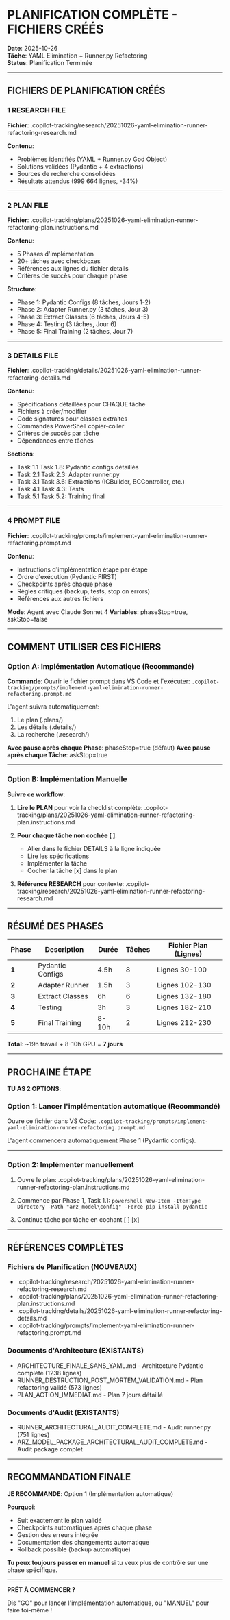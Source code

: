 ﻿#  PLANIFICATION COMPLÈTE - FICHIERS CRÉÉS

**Date**: 2025-10-26  
**Tâche**: YAML Elimination + Runner.py Refactoring  
**Status**: Planification Terminée 

---

##  FICHIERS DE PLANIFICATION CRÉÉS

### 1 RESEARCH FILE
**Fichier**: .copilot-tracking/research/20251026-yaml-elimination-runner-refactoring-research.md

**Contenu**:
- Problèmes identifiés (YAML + Runner.py God Object)
- Solutions validées (Pydantic + 4 extractions)
- Sources de recherche consolidées
- Résultats attendus (999  664 lignes, -34%)

---

### 2 PLAN FILE  
**Fichier**: .copilot-tracking/plans/20251026-yaml-elimination-runner-refactoring-plan.instructions.md

**Contenu**:
- 5 Phases d'implémentation
- 20+ tâches avec checkboxes
- Références aux lignes du fichier details
- Critères de succès pour chaque phase

**Structure**:
- Phase 1: Pydantic Configs (8 tâches, Jours 1-2)
- Phase 2: Adapter Runner.py (3 tâches, Jour 3)
- Phase 3: Extract Classes (6 tâches, Jours 4-5)
- Phase 4: Testing (3 tâches, Jour 6)
- Phase 5: Final Training (2 tâches, Jour 7)

---

### 3 DETAILS FILE
**Fichier**: .copilot-tracking/details/20251026-yaml-elimination-runner-refactoring-details.md

**Contenu**:
- Spécifications détaillées pour CHAQUE tâche
- Fichiers à créer/modifier
- Code signatures pour classes extraites
- Commandes PowerShell copier-coller
- Critères de succès par tâche
- Dépendances entre tâches

**Sections**:
- Task 1.1  Task 1.8: Pydantic configs détaillés
- Task 2.1  Task 2.3: Adapter runner.py
- Task 3.1  Task 3.6: Extractions (ICBuilder, BCController, etc.)
- Task 4.1  Task 4.3: Tests
- Task 5.1  Task 5.2: Training final

---

### 4 PROMPT FILE
**Fichier**: .copilot-tracking/prompts/implement-yaml-elimination-runner-refactoring.prompt.md

**Contenu**:
- Instructions d'implémentation étape par étape
- Ordre d'exécution (Pydantic FIRST)
- Checkpoints après chaque phase
- Règles critiques (backup, tests, stop on errors)
- Références aux autres fichiers

**Mode**: Agent avec Claude Sonnet 4
**Variables**: phaseStop=true, 	askStop=false

---

##  COMMENT UTILISER CES FICHIERS

### Option A: Implémentation Automatique (Recommandé)

**Commande**:
Ouvrir le fichier prompt dans VS Code et l'exécuter:
`
.copilot-tracking/prompts/implement-yaml-elimination-runner-refactoring.prompt.md
`

L'agent suivra automatiquement:
1. Le plan (.plans/)
2. Les détails (.details/)
3. La recherche (.research/)

**Avec pause après chaque Phase**: phaseStop=true (défaut)
**Avec pause après chaque Tâche**: 	askStop=true

---

### Option B: Implémentation Manuelle

**Suivre ce workflow**:

1. **Lire le PLAN** pour voir la checklist complète:
   .copilot-tracking/plans/20251026-yaml-elimination-runner-refactoring-plan.instructions.md

2. **Pour chaque tâche non cochée [ ]**:
   - Aller dans le fichier DETAILS à la ligne indiquée
   - Lire les spécifications
   - Implémenter la tâche
   - Cocher la tâche [x] dans le plan

3. **Référence RESEARCH** pour contexte:
   .copilot-tracking/research/20251026-yaml-elimination-runner-refactoring-research.md

---

##  RÉSUMÉ DES PHASES

| Phase | Description | Durée | Tâches | Fichier Plan (Lignes) |
|-------|-------------|-------|--------|----------------------|
| **1** | Pydantic Configs | 4.5h | 8 | Lignes 30-100 |
| **2** | Adapter Runner | 1.5h | 3 | Lignes 102-130 |
| **3** | Extract Classes | 6h | 6 | Lignes 132-180 |
| **4** | Testing | 3h | 3 | Lignes 182-210 |
| **5** | Final Training | 8-10h | 2 | Lignes 212-230 |

**Total**: ~19h travail + 8-10h GPU = **7 jours**

---

##  PROCHAINE ÉTAPE

**TU AS 2 OPTIONS**:

###  Option 1: Lancer l'implémentation automatique (Recommandé)

Ouvre ce fichier dans VS Code:
`
.copilot-tracking/prompts/implement-yaml-elimination-runner-refactoring.prompt.md
`

L'agent commencera automatiquement Phase 1 (Pydantic configs).

---

###  Option 2: Implémenter manuellement

1. Ouvre le plan:
   .copilot-tracking/plans/20251026-yaml-elimination-runner-refactoring-plan.instructions.md

2. Commence par Phase 1, Task 1.1:
   `powershell
   New-Item -ItemType Directory -Path "arz_model\config" -Force
   pip install pydantic
   `

3. Continue tâche par tâche en cochant [ ]  [x]

---

##  RÉFÉRENCES COMPLÈTES

### Fichiers de Planification (NOUVEAUX)
- .copilot-tracking/research/20251026-yaml-elimination-runner-refactoring-research.md
- .copilot-tracking/plans/20251026-yaml-elimination-runner-refactoring-plan.instructions.md
- .copilot-tracking/details/20251026-yaml-elimination-runner-refactoring-details.md
- .copilot-tracking/prompts/implement-yaml-elimination-runner-refactoring.prompt.md

### Documents d'Architecture (EXISTANTS)
- ARCHITECTURE_FINALE_SANS_YAML.md - Architecture Pydantic complète (1238 lignes)
- RUNNER_DESTRUCTION_POST_MORTEM_VALIDATION.md - Plan refactoring validé (573 lignes)
- PLAN_ACTION_IMMEDIAT.md - Plan 7 jours détaillé

### Documents d'Audit (EXISTANTS)
- RUNNER_ARCHITECTURAL_AUDIT_COMPLETE.md - Audit runner.py (751 lignes)
- ARZ_MODEL_PACKAGE_ARCHITECTURAL_AUDIT_COMPLETE.md - Audit package complet

---

##  RECOMMANDATION FINALE

**JE RECOMMANDE**: Option 1 (Implémentation automatique)

**Pourquoi**:
-  Suit exactement le plan validé
-  Checkpoints automatiques après chaque phase
-  Gestion des erreurs intégrée
-  Documentation des changements automatique
-  Rollback possible (backup automatique)

**Tu peux toujours passer en manuel** si tu veux plus de contrôle sur une phase spécifique.

---

**PRÊT À COMMENCER ?** 

Dis "GO" pour lancer l'implémentation automatique, ou "MANUEL" pour faire toi-même !
